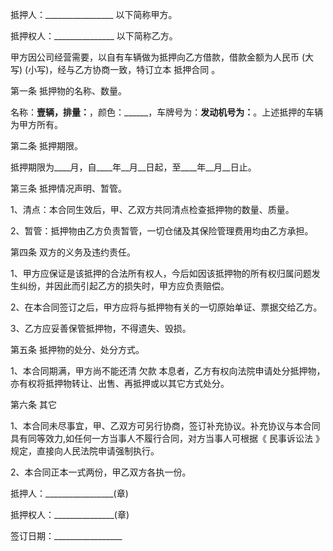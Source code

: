 
 


抵押人：_________________ 以下简称甲方。


抵押权人：_______________ 以下简称乙方。


甲方因公司经营需要，以自有车辆做为抵押向乙方借款，借款金额为人民币 (大写) (小写)，经与乙方协商一致，特订立本
抵押合同
。


第一条 抵押物的名称、数量。


名称：______壹辆，排量：______，颜色：______，车牌号为：______发动机号为：______。上述抵押的车辆为甲方所有。


第二条 抵押期限。


抵押期限为____月，自____年__月__日起，至____年__月__日止。


第三条 抵押情况声明、暂管。


1、清点：本合同生效后，甲、乙双方共同清点检查抵押物的数量、质量。


2、暂管：抵押物由乙方负责暂管，一切仓储及其保险管理费用均由乙方承担。


第四条 双方的义务及违约责任。


1、甲方应保证是该抵押的合法所有权人，今后如因该抵押物的所有权归属问题发生纠纷，并因此而引起乙方的损失时，甲方应负责赔偿。


2、在本合同签订之后，甲方应将与抵押物有关的一切原始单证、票据交给乙方。


3、乙方应妥善保管抵押物，不得遗失、毁损。


第五条 抵押物的处分、处分方式。


1、本合同期满，甲方尚不能还清
欠款
本息者，乙方有权向法院申请处分抵押物，亦有权将抵押物转让、出售、再抵押或以其它方式处分。


第六条 其它


1、本合同未尽事宜，甲、乙双方可另行协商，签订补充协议。补充协议与本合同具有同等效力,如任何一方当事人不履行合同，对方当事人可根据《
民事诉讼法
》规定，直接向人民法院申请强制执行。


2、本合同正本一式两份，甲乙双方各执一份。


抵押人：_________________(章)


抵押权人：_______________(章)


签订日期：_________________
 


 

 
 
 
 
 
  


  
 

  


  


  
 
 
 
 

